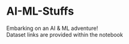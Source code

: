 # AI-ML-Stuffs
 Embarking on an AI &amp; ML adventure!  
Dataset links are provided within the notebook
